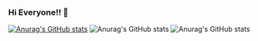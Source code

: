 ### Hi Everyone!! 👋

<!--
**Jastes/Jastes** is a ✨ _special_ ✨ repository because its `README.md` (this file) appears on your GitHub profile.

Here are some ideas to get you started:

- 🔭 I’m currently working on ...
- 🌱 I’m currently learning ...
- 👯 I’m looking to collaborate on ...
- 🤔 I’m looking for help with ...
- 💬 Ask me about ...
- 📫 How to reach me: ...
- 😄 Pronouns: ...
- ⚡ Fun fact: ...
-->

[![Anurag's GitHub stats](https://github-readme-stats.vercel.app/api?username=Jastes)](https://github.com/anuraghazra/github-readme-stats)
![Anurag's GitHub stats](https://github-readme-stats.vercel.app/api?username=Jastes&hide=stars,commits,prs,issues,contribs)
![Anurag's GitHub stats](https://github-readme-stats.vercel.app/api?username=Jastes&count_private=true)
